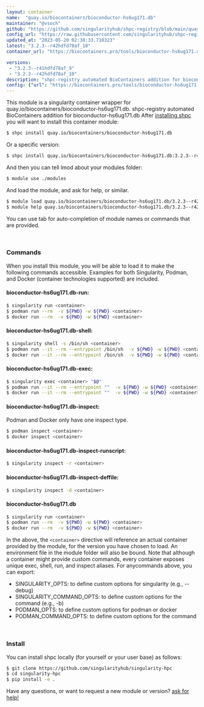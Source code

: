 ```yaml
---
layout: container
name:  "quay.io/biocontainers/bioconductor-hs6ug171.db"
maintainer: "@vsoch"
github: "https://github.com/singularityhub/shpc-registry/blob/main/quay.io/biocontainers/bioconductor-hs6ug171.db/container.yaml"
config_url: "https://raw.githubusercontent.com/singularityhub/shpc-registry/main/quay.io/biocontainers/bioconductor-hs6ug171.db/container.yaml"
updated_at: "2023-05-20 02:38:33.710323"
latest: "3.2.3--r42hdfd78af_10"
container_url: "https://biocontainers.pro/tools/bioconductor-hs6ug171.db"

versions:
 - "3.2.3--r41hdfd78af_9"
 - "3.2.3--r42hdfd78af_10"
description: "shpc-registry automated BioContainers addition for bioconductor-hs6ug171.db"
config: {"url": "https://biocontainers.pro/tools/bioconductor-hs6ug171.db", "maintainer": "@vsoch", "description": "shpc-registry automated BioContainers addition for bioconductor-hs6ug171.db", "latest": {"3.2.3--r42hdfd78af_10": "sha256:f4737c87ffa25d8fde47ada0d7217068bca61f9b495498194389a3349f15746c"}, "tags": {"3.2.3--r41hdfd78af_9": "sha256:8d7e514a5b0e102ccf51dd5f40799af3c879d5283d8d7a91966060cc8d60cac3", "3.2.3--r42hdfd78af_10": "sha256:f4737c87ffa25d8fde47ada0d7217068bca61f9b495498194389a3349f15746c"}, "docker": "quay.io/biocontainers/bioconductor-hs6ug171.db"}
---
```


This module is a singularity container wrapper for quay.io/biocontainers/bioconductor-hs6ug171.db.
shpc-registry automated BioContainers addition for bioconductor-hs6ug171.db
After [installing shpc](#install) you will want to install this container module:


```bash
$ shpc install quay.io/biocontainers/bioconductor-hs6ug171.db
```

Or a specific version:

```bash
$ shpc install quay.io/biocontainers/bioconductor-hs6ug171.db:3.2.3--r42hdfd78af_10
```

And then you can tell lmod about your modules folder:

```bash
$ module use ./modules
```

And load the module, and ask for help, or similar.

```bash
$ module load quay.io/biocontainers/bioconductor-hs6ug171.db/3.2.3--r42hdfd78af_10
$ module help quay.io/biocontainers/bioconductor-hs6ug171.db/3.2.3--r42hdfd78af_10
```

You can use tab for auto-completion of module names or commands that are provided.

<br>

### Commands

When you install this module, you will be able to load it to make the following commands accessible.
Examples for both Singularity, Podman, and Docker (container technologies supported) are included.

#### bioconductor-hs6ug171.db-run:

```bash
$ singularity run <container>
$ podman run --rm  -v ${PWD} -w ${PWD} <container>
$ docker run --rm  -v ${PWD} -w ${PWD} <container>
```

#### bioconductor-hs6ug171.db-shell:

```bash
$ singularity shell -s /bin/sh <container>
$ podman run --it --rm --entrypoint /bin/sh  -v ${PWD} -w ${PWD} <container>
$ docker run --it --rm --entrypoint /bin/sh  -v ${PWD} -w ${PWD} <container>
```

#### bioconductor-hs6ug171.db-exec:

```bash
$ singularity exec <container> "$@"
$ podman run --it --rm --entrypoint ""  -v ${PWD} -w ${PWD} <container> "$@"
$ docker run --it --rm --entrypoint ""  -v ${PWD} -w ${PWD} <container> "$@"
```

#### bioconductor-hs6ug171.db-inspect:

Podman and Docker only have one inspect type.

```bash
$ podman inspect <container>
$ docker inspect <container>
```

#### bioconductor-hs6ug171.db-inspect-runscript:

```bash
$ singularity inspect -r <container>
```

#### bioconductor-hs6ug171.db-inspect-deffile:

```bash
$ singularity inspect -d <container>
```



#### bioconductor-hs6ug171.db

```bash
$ singularity run <container>
$ podman run --rm  -v ${PWD} -w ${PWD} <container>
$ docker run --rm  -v ${PWD} -w ${PWD} <container>
```


In the above, the `<container>` directive will reference an actual container provided
by the module, for the version you have chosen to load. An environment file in the
module folder will also be bound. Note that although a container
might provide custom commands, every container exposes unique exec, shell, run, and
inspect aliases. For anycommands above, you can export:

 - SINGULARITY_OPTS: to define custom options for singularity (e.g., --debug)
 - SINGULARITY_COMMAND_OPTS: to define custom options for the command (e.g., -b)
 - PODMAN_OPTS: to define custom options for podman or docker
 - PODMAN_COMMAND_OPTS: to define custom options for the command

<br>

### Install

You can install shpc locally (for yourself or your user base) as follows:

```bash
$ git clone https://github.com/singularityhub/singularity-hpc
$ cd singularity-hpc
$ pip install -e .
```

Have any questions, or want to request a new module or version? [ask for help!](https://github.com/singularityhub/singularity-hpc/issues)